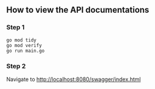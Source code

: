 ## How to view the API documentations

### Step 1
```shell
go mod tidy
go mod verify
go run main.go
```

### Step 2
Navigate to [http://localhost:8080/swagger/index.html](http://localhost:8080/swagger/index.html)

